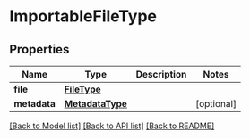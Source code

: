 # ImportableFileType

## Properties
Name | Type | Description | Notes
------------ | ------------- | ------------- | -------------
**file** | [**FileType**](FileType.md) |  | 
**metadata** | [**MetadataType**](MetadataType.md) |  | [optional] 

[[Back to Model list]](../README.md#documentation-for-models) [[Back to API list]](../README.md#documentation-for-api-endpoints) [[Back to README]](../README.md)


